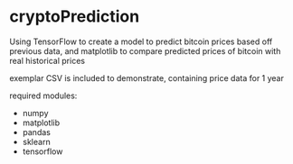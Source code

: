 # cryptoPrediction
Using TensorFlow to create a model to predict bitcoin prices based off previous data, and matplotlib to compare predicted prices of bitcoin with real historical prices

exemplar CSV is included to demonstrate, containing price data for 1 year

required modules:
* numpy
* matplotlib
* pandas
* sklearn
* tensorflow
